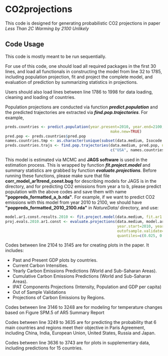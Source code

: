 # CO2projections

This code is designed for generating probabilistic CO2 projections in paper _Less Than 2C Warming by 2100 Unlikely_

## Code Usage
This code is mostly meant to be run sequentially. 

For use of this code, one should load all required packages in the first 30 lines, and load all functionals in constructing the model from line 32 to 1785, including population projection, fit and project the complete model, and evaluation of prediction by summarizing statistics in projections.

Users should also load lines between line 1786 to 1998 for data loading, cleaning and loading of countries.

Population projections are conducted via function **_predict.population_** and the predicted trajectories are extracted via **_find.pop.trajectories_**. For example,
```R
preds.countries <- predict.population(year.present=2010, year.end=2100,
                                               make.new=TRUE)
pred.pop <- preds.countries$pred.pop
names.countries.tmp <- as.character(unique(subset(data.medium, Isocode != "USA")$Isocode))
preds.countries.trajs <- find.pop.trajectories(data.medium, pred.pop, n.trajectories=1000,
                                               c("USA", names.countries.tmp), year.start=2010, year.end=2100)

```

This model is estimated via MCMC and **JAGS software** is used in the estimation process. This is wrapped by function **_fit.project.model_** and summary statistics are grabbed by function **_evaluate.projections_**. Before running these functions, please make sure that file **corr_model_ar1trend_const.bug** for describing models for JAGS is in the directory, and for predicting CO2 emissions from year a to b, please predict population with the above codes and save them with name **"poppreds_formatted_a_b.rda"**. For example, if we want to predict CO2 emissions with this model from year 2010 to 2100, we should have **"poppreds_formatted_2010_2100.rda"** in _NatureData/_ directory, and use:
```R
model.ar1.const.results.2010 <- fit.project.model(data.medium, fit.ar1.const=T)
proj.evals.2010.ar1.const <- evaluate.projections(data.medium, model.ar1.const.results.2010,
                                                  year.start=2010, year.end=2100,
                                                  outofsample.validate=F,
                                                  quantiles=c(0.025, 0.05, 0.5, 0.95, 0.975))

```

Codes between line 2104 to 3145 are for creating plots in the paper. It includes:

* Past and Present GDP plots by countries.
* Current Carbon Intensities.
* Yearly Carbon Emissions Predictions (World and Sub-Saharan Areas).
* Cumulative Carbon Emissions Predictions (World and Sub-Saharan Areas).
* IPAT Components Projections (Intensity, Population and GDP per capita)
* Out of Sample Validations
* Projections of Carbon Emissions by Regions.

Codes between line 3146 to 3248 are for modeling for temperature changes based on Figure SPM.5 of AR5 Summary Report

Codes between line 3249 to 3635 are for predicting the probability that 6 main countries and regions meet their objective in Paris Agreement, including China, India, European Union, United States, Russia and Japan.

Codes between line 3636 to 3743 are for plots in supplementary data, including predictions for 15 countries.

